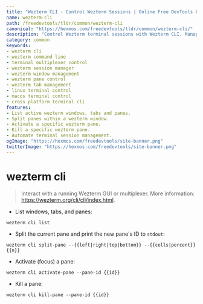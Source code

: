 ```yaml
---
title: "Wezterm CLI - Control Wezterm Sessions | Online Free DevTools by Hexmos"
name: wezterm-cli
path: /freedevtools/tldr/common/wezterm-cli
canonical: "https://hexmos.com/freedevtools/tldr/common/wezterm-cli/"
description: "Control Wezterm terminal sessions with Wezterm CLI. Manage windows, panes, and tabs directly from the command line. Free online tool, no registration required."
category: common
keywords:
- wezterm cli
- wezterm command line
- terminal multiplexer control
- wezterm session manager
- wezterm window management
- wezterm pane control
- wezterm tab management
- linux terminal control
- macos terminal control
- cross platform terminal cli
features:
- List active wezterm windows, tabs and panes.
- Split panes within a wezterm window.
- Activate a specific wezterm pane.
- Kill a specific wezterm pane.
- Automate terminal session management.
ogImage: "https://hexmos.com/freedevtools/site-banner.png"
twitterImage: "https://hexmos.com/freedevtools/site-banner.png"
---
```


# wezterm cli

> Interact with a running Wezterm GUI or multiplexer.
> More information: <https://wezterm.org/cli/cli/index.html>.

- List windows, tabs, and panes:

`wezterm cli list`

- Split the current pane and print the new pane's ID to `stdout`:

`wezterm cli split-pane --{{left|right|top|bottom}} --{{cells|percent}} {{n}}`

- Activate (focus) a pane:

`wezterm cli activate-pane --pane-id {{id}}`

- Kill a pane:

`wezterm cli kill-pane --pane-id {{id}}`
